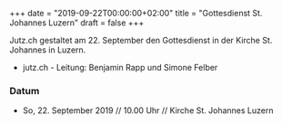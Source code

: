 ﻿+++
date = "2019-09-22T00:00:00+02:00"
title = "Gottesdienst St. Johannes Luzern"
draft = false
+++

Jutz.ch gestaltet am 22. September den Gottesdienst in der Kirche St. Johannes in Luzern.

* jutz.ch - Leitung: Benjamin Rapp und Simone Felber


### Datum

* So, 22. September 2019 // 10.00 Uhr // Kirche St. Johannes Luzern
